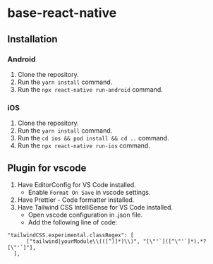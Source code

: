 # base-react-native

## Installation

### Android

1. Clone the repository.
2. Run the `yarn install` command.
3. Run the `npx react-native run-android` command.

### iOS

1. Clone the repository.
2. Run the `yarn install` command.
3. Run the `cd ios && pod install && cd ..` command.
4. Run the `npx react-native run-ios` command.

## Plugin for vscode

1. Have EditorConfig for VS Code installed.
   - Enable `Format On Save` in vscode settings.
2. Have Prettier - Code formatter installed.
3. Have Tailwind CSS IntelliSense for VS Code installed.
   - Open vscode configuration in .json file.
   - Add the following line of code:
```
"tailwindCSS.experimental.classRegex": [
      ["tailwind|yourModule\\(([^)]*)\\)", "[\"'`]([^\"'`]*).*?[\"'`]"],
  ],
```
